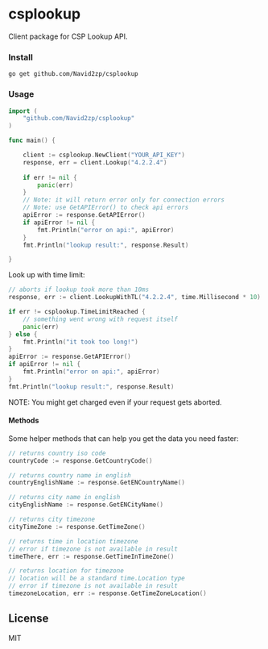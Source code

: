 # csplookup
Client package for CSP Lookup API.


### Install
```
go get github.com/Navid2zp/csplookup
```

### Usage

```go
import (
	"github.com/Navid2zp/csplookup"
)

func main() {

    client := csplookup.NewClient("YOUR_API_KEY")
    response, err = client.Lookup("4.2.2.4")
    
    if err != nil {
        panic(err)
    }
    // Note: it will return error only for connection errors
    // Note: use GetAPIError() to check api errors
    apiError := response.GetAPIError()
    if apiError != nil {
        fmt.Println("error on api:", apiError)
    }
    fmt.Println("lookup result:", response.Result)

}
```

Look up with time limit:

```go
// aborts if lookup took more than 10ms
response, err := client.LookupWithTL("4.2.2.4", time.Millisecond * 10)

if err != csplookup.TimeLimitReached {
    // something went wrong with request itself
    panic(err)
} else {
    fmt.Println("it took too long!")
}
apiError := response.GetAPIError()
if apiError != nil {
    fmt.Println("error on api:", apiError)
}
fmt.Println("lookup result:", response.Result)
```

NOTE: You might get charged even if your request gets aborted.

#### Methods

Some helper methods that can help you get the data you need faster:
```go
// returns country iso code
countryCode := response.GetCountryCode()

// returns country name in english
countryEnglishName := response.GetENCountryName()

// returns city name in english
cityEnglishName := response.GetENCityName()

// returns city timezone
cityTimeZone := response.GetTimeZone()

// returns time in location timezone
// error if timezone is not available in result
timeThere, err := response.GetTimeInTimeZone()

// returns location for timezone
// location will be a standard time.Location type
// error if timezone is not available in result
timezoneLocation, err := response.GetTimeZoneLocation()
```

License
----

MIT
